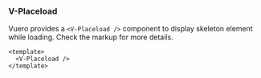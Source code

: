 ### V-Placeload

Vuero provides a `<V-Placeload />` component to display skeleton element
while loading. Check the markup for more details.

<!--code-->

```vue
<template>
  <V-Placeload />
</template>
```

<!--/code-->

<!--example-->

<V-Placeload />

<!--/example-->

